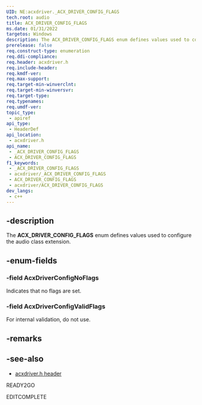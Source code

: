 ```yaml
---
UID: NE:acxdriver._ACX_DRIVER_CONFIG_FLAGS
tech.root: audio
title: ACX_DRIVER_CONFIG_FLAGS
ms.date: 01/31/2022
targetos: Windows
description: The ACX_DRIVER_CONFIG_FLAGS enum defines values used to configure the audio class extension.
prerelease: false
req.construct-type: enumeration
req.ddi-compliance: 
req.header: acxdriver.h
req.include-header: 
req.kmdf-ver: 
req.max-support: 
req.target-min-winverclnt: 
req.target-min-winversvr: 
req.target-type: 
req.typenames: 
req.umdf-ver: 
topic_type:
 - apiref
api_type:
 - HeaderDef
api_location:
 - acxdriver.h
api_name:
 - _ACX_DRIVER_CONFIG_FLAGS
 - ACX_DRIVER_CONFIG_FLAGS
f1_keywords:
 - _ACX_DRIVER_CONFIG_FLAGS
 - acxdriver/_ACX_DRIVER_CONFIG_FLAGS
 - ACX_DRIVER_CONFIG_FLAGS
 - acxdriver/ACX_DRIVER_CONFIG_FLAGS
dev_langs:
 - c++
---
```


## -description

The **ACX_DRIVER_CONFIG_FLAGS** enum defines values used to configure the audio class extension.

## -enum-fields

### -field AcxDriverConfigNoFlags

Indicates that no flags are set.

### -field AcxDriverConfigValidFlags

For internal validation, do not use.

## -remarks

## -see-also

* [acxdriver.h header](index.md)

READY2GO

EDITCOMPLETE
